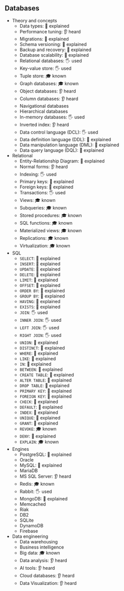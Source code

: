 ## Databases

- Theory and concepts
  - Data types: 🙋 explained
  - Performance tuning: 👂 heard
  - Migrations: 🙋 explained
  - Schema versioning: 🙋 explained
  - Backup and recovery: 🙋 explained
  - Database scalability: 🙋 explained
  - Relational databases: 🖐️ used
  - Key-value store: 🖐️ used
  - Tuple store: 🎓 known
  - Graph databases: 🎓 known
  - Object databases: 👂 heard
  - Column databases: 👂 heard
  - Navigational databases
  - Hierarchical databases
  - In-memory databases: 🖐️ used
  - Inverted index: 👂 heard
  - Data control language (DCL): 🖐️ used
  - Data definition language (DDL): 🙋 explained
  - Data manipulation language (DML): 🙋 explained
  - Data query language (DQL): 🙋 explained
- Relational
  - Entity-Relationship Diagram: 🙋 explained
  - Normal forms: 👂 heard
  - Indexing: 🖐️ used
  - Primary keys: 🙋 explained
  - Foreign keys: 🙋 explained
  - Transactions: 🖐️ used
  - Views: 🎓 known
  - Subqueries: 🎓 known
  - Stored procedures: 🎓 known
  - SQL functions: 🎓 known
  - Materialized views: 🎓 known
  - Replications: 🎓 known
  - Virtualization: 🎓 known
- SQL
  - `SELECT`: 🙋 explained
  - `INSERT`: 🙋 explained
  - `UPDATE`: 🙋 explained
  - `DELETE`: 🙋 explained
  - `LIMIT`: 🙋 explained
  - `OFFSET`: 🙋 explained
  - `ORDER BY`: 🙋 explained
  - `GROUP BY`: 🙋 explained
  - `HAVING`: 🙋 explained
  - `EXISTS`: 🙋 explained
  - `JOIN`: 🖐️ used
  - `INNER JOIN`: 🖐️ used
  - `LEFT JOIN`: 🖐️ used
  - `RIGHT JOIN`: 🖐️ used
  - `UNION`: 🙋 explained
  - `DISTINCT`: 🙋 explained
  - `WHERE`: 🙋 explained
  - `LIKE`: 🙋 explained
  - `IN`: 🙋 explained
  - `BETWEEN`: 🙋 explained
  - `CREATE TABLE`: 🙋 explained
  - `ALTER TABLE`: 🙋 explained
  - `DROP TABLE`: 🙋 explained
  - `PRIMARY KEY`: 🙋 explained
  - `FOREIGN KEY`: 🙋 explained
  - `CHECK`: 🙋 explained
  - `DEFAULT`: 🙋 explained
  - `INDEX`: 🙋 explained
  - `UNIQUE`: 🙋 explained
  - `GRANT`: 🙋 explained
  - `REVOKE`: 🎓 known
  - `DENY`: 🙋 explained
  - `EXPLAIN`: 🎓 known
- Engines
  - PostgreSQL: 🙋 explained
  - Oracle
  - MySQL: 🙋 explained
  - MariaDB
  - MS SQL Server: 👂 heard
  - Redis: 🎓 known
  - Rabbit: 🖐️ used
  - MongoDB: 🙋 explained
  - Memcached
  - Riak
  - DB2
  - SQLite
  - DynamoDB
  - Firebase
- Data engineering
  - Data warehousing
  - Business intelligence
  - Big data: 🎓 known
  - Data analysis: 👂 heard
  - AI tools: 👂 heard
  - Cloud databases: 👂 heard
  - Data Visualization: 👂 heard
